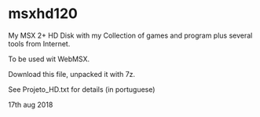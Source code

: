 # msxhd120
My MSX 2+ HD Disk with my Collection of games and program plus several tools from Internet.

To be used wit WebMSX.

Download this file, unpacked it with 7z.

See Projeto_HD.txt for details (in portuguese)

17th aug 2018
